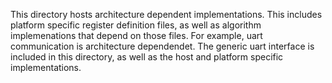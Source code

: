This directory hosts architecture dependent implementations. This
includes platform specific register definition files, as well as
algorithm implemenations that depend on those files. For example, uart
communication is architecture dependendet. The generic uart interface
is included in this directory, as well as the host and platform
specific implementations.



